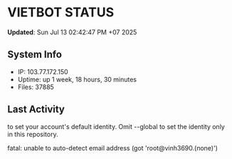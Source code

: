 # VIETBOT STATUS
**Updated**: Sun Jul 13 02:42:47 PM +07 2025

## System Info
- IP: 103.77.172.150
- Uptime: up 1 week, 18 hours, 30 minutes
- Files: 37885

## Last Activity

to set your account's default identity.
Omit --global to set the identity only in this repository.

fatal: unable to auto-detect email address (got 'root@vinh3690.(none)')
